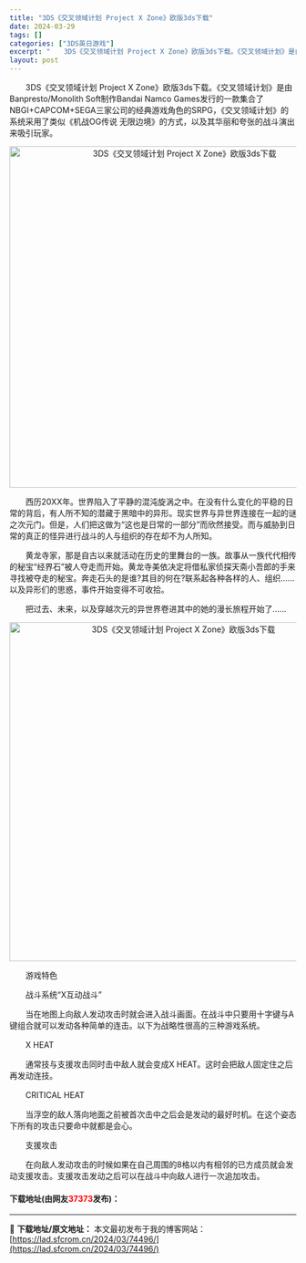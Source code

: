 ```yaml
---
title: "3DS《交叉领域计划 Project X Zone》欧版3ds下载"
date: 2024-03-29
tags: []
categories: ["3DS英日游戏"]
excerpt: "　　3DS《交叉领域计划 Project X Zone》欧版3ds下载。《交叉领域计划》是由Banpresto/Monolith Soft制作Bandai Namco Games发行的一款集合了NBGI+CAPCOM+SEGA三家公司的经典游戏角色的SRPG，《交叉领域计划》的系统采用了类似《机战O&hellip;"
layout: post
---
```


 <p>　　3DS《交叉领域计划 Project X Zone》欧版3ds下载。《交叉领域计划》是由Banpresto/Monolith Soft制作Bandai Namco Games发行的一款集合了NBGI+CAPCOM+SEGA三家公司的经典游戏角色的SRPG，《交叉领域计划》的系统采用了类似《机战OG传说 无限边境》的方式，以及其华丽和夸张的战斗演出来吸引玩家。</p> <p align="center"><img align="" border="0" src="https://lad.sfcrom.cn/wp-content/uploads/2024/03/20240329_660624c1f0e54.png" width="599" alt="3DS《交叉领域计划 Project X Zone》欧版3ds下载" /></p> <p>　　西历20XX年。世界陷入了平静的混沌旋涡之中。在没有什么变化的平稳的日常的背后，有人所不知的潜藏于黑暗中的异形。现实世界与异世界连接在一起的谜之次元门。但是，人们把这做为&ldquo;这也是日常的一部分&rdquo;而欣然接受。而与威胁到日常的真正的怪异进行战斗的人与组织的存在却不为人所知。</p> <p>　　黄龙寺家，那是自古以来就活动在历史的里舞台的一族。故事从一族代代相传的秘宝&ldquo;经界石&rdquo;被人夺走而开始。黄龙寺美依决定将借私家侦探天斋小吾郎的手来寻找被夺走的秘宝。奔走石头的是谁?其目的何在?联系起各种各样的人、组织&hellip;&hellip;以及异形们的思惑，事件开始变得不可收拾。</p> <p>　　把过去、未来，以及穿越次元的异世界卷进其中的她的漫长旅程开始了&hellip;&hellip;</p> <p align="center"><img align="" border="0" src="https://lad.sfcrom.cn/wp-content/uploads/2024/03/20240329_660624c37f64e.png" width="595" alt="3DS《交叉领域计划 Project X Zone》欧版3ds下载" /></p> <p>　　游戏特色</p> <p>　　战斗系统&ldquo;X互动战斗&rdquo;</p> <p>　　当在地图上向敌人发动攻击时就会进入战斗画面。在战斗中只要用十字键与A键组合就可以发动各种简单的连击。以下为战略性很高的三种游戏系统。</p> <p>　　X HEAT</p> <p>　　通常技与支援攻击同时击中敌人就会变成X HEAT。这时会把敌人固定住之后再发动连技。</p> <p>　　CRITICAL HEAT</p> <p>　　当浮空的敌人落向地面之前被首次击中之后会是发动的最好时机。在这个姿态下所有的攻击只要命中就都是会心。</p> <p>　　支援攻击</p> <p>　　在向敌人发动攻击的时候如果在自己周围的8格以内有相邻的已方成员就会发动支援攻击。支援攻击发动之后可以在战斗中向敌人进行一次追加攻击。</p> <p><h4>下载地址(由网友<font color="red">37373</font>发布)：</h4></p> 

---
📖 **下载地址/原文地址：** 本文最初发布于我的博客网站：[https://lad.sfcrom.cn/2024/03/74496/](https://lad.sfcrom.cn/2024/03/74496/)
